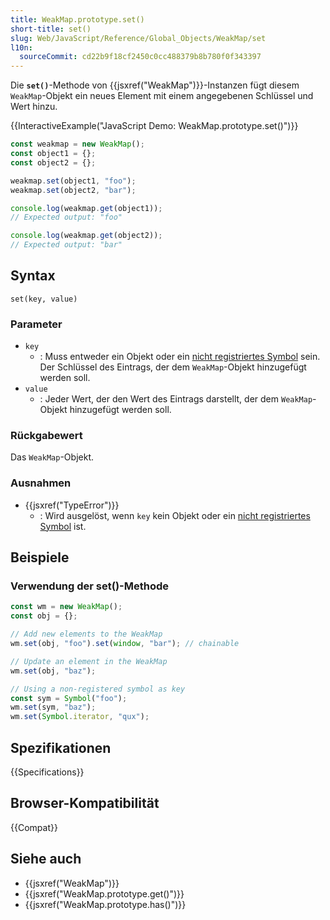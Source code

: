 ```yaml
---
title: WeakMap.prototype.set()
short-title: set()
slug: Web/JavaScript/Reference/Global_Objects/WeakMap/set
l10n:
  sourceCommit: cd22b9f18cf2450c0cc488379b8b780f0f343397
---
```


Die **`set()`**-Methode von {{jsxref("WeakMap")}}-Instanzen fügt diesem `WeakMap`-Objekt ein neues Element mit einem angegebenen Schlüssel und Wert hinzu.

{{InteractiveExample("JavaScript Demo: WeakMap.prototype.set()")}}

```js interactive-example
const weakmap = new WeakMap();
const object1 = {};
const object2 = {};

weakmap.set(object1, "foo");
weakmap.set(object2, "bar");

console.log(weakmap.get(object1));
// Expected output: "foo"

console.log(weakmap.get(object2));
// Expected output: "bar"
```

## Syntax

```js-nolint
set(key, value)
```

### Parameter

- `key`
  - : Muss entweder ein Objekt oder ein [nicht registriertes Symbol](/de/docs/Web/JavaScript/Reference/Global_Objects/Symbol#shared_symbols_in_the_global_symbol_registry) sein. Der Schlüssel des Eintrags, der dem `WeakMap`-Objekt hinzugefügt werden soll.
- `value`
  - : Jeder Wert, der den Wert des Eintrags darstellt, der dem `WeakMap`-Objekt hinzugefügt werden soll.

### Rückgabewert

Das `WeakMap`-Objekt.

### Ausnahmen

- {{jsxref("TypeError")}}
  - : Wird ausgelöst, wenn `key` kein Objekt oder ein [nicht registriertes Symbol](/de/docs/Web/JavaScript/Reference/Global_Objects/Symbol#shared_symbols_in_the_global_symbol_registry) ist.

## Beispiele

### Verwendung der set()-Methode

```js
const wm = new WeakMap();
const obj = {};

// Add new elements to the WeakMap
wm.set(obj, "foo").set(window, "bar"); // chainable

// Update an element in the WeakMap
wm.set(obj, "baz");

// Using a non-registered symbol as key
const sym = Symbol("foo");
wm.set(sym, "baz");
wm.set(Symbol.iterator, "qux");
```

## Spezifikationen

{{Specifications}}

## Browser-Kompatibilität

{{Compat}}

## Siehe auch

- {{jsxref("WeakMap")}}
- {{jsxref("WeakMap.prototype.get()")}}
- {{jsxref("WeakMap.prototype.has()")}}
